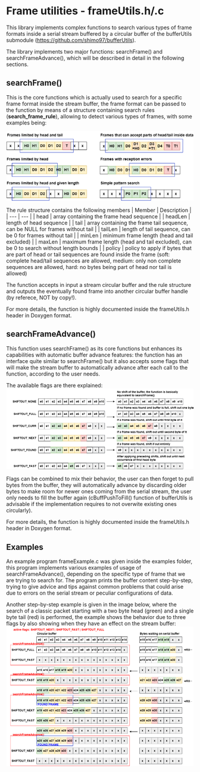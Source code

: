 # Frame utilities - frameUtils.h/.c
This library implements complex functions to search various types of frame formats inside a serial stream buffered by a circular buffer of the bufferUtils submodule (https://github.com/shimo97/bufferUtils).

The library implements two major functions: searchFrame() and searchFrameAdvance(), which will be described in detail in the following sections.

## searchFrame()
This is the core functions which is actually used to search for a specific frame format inside the stream buffer, the frame format can be passed to the function by means of a structure containing search rules (**search_frame_rule**), allowing to detect various types of frames, with some examples being:

![Frame types](pics/frames.png)

The rule structure contains the following members
| Member | Description |
| --- | --- |
| head | array containing the frame head sequence |
| headLen | length of head sequence |
| tail | array containing the frame tail sequence, can be NULL for frames without tail |
| tailLen | length of tail sequence, can be 0 for frames without tail |
| minLen | minimum frame length (head and tail excluded) |
| maxLen | maximum frame length (head and tail excluded), can be 0 to search without length bounds |
| policy | policy to apply if bytes that are part of head or tail sequences are found inside the frame (soft: complete head/tail sequences are allowed, medium: only non complete sequences are allowed, hard: no bytes being part of head nor tail is allowed)

The function accepts in input a stream circular buffer and the rule structure and outputs the eventually found frame into another circular buffer handle (by referece, NOT by copy!).

For more details, the function is highly documented inside the frameUtils.h header in Doxygen format.

## searchFrameAdvance()
This function uses searchFrame() as its core functions but enhances its capabilities with automatic buffer advance features:
the function has an interface quite similar to searchFrame() but it also accepts some flags that will make the stream buffer to automatically advance after each call to the function, according to the user needs.

The available flags are there explained:
![Shift flags](pics/shiftFlags.png)

Flags can be combined to mix their behavior, the user can then forget to pull bytes from the buffer, they will automatically advance by discarding older bytes to make room for newer ones coming from the serial stream, the user only needs to fill the buffer again (cBuffPushToFill() function of bufferUtils is advisable if the implementation requires to not overwite existing ones circularly).

For more details, the function is highly documented inside the frameUtils.h header in Doxygen format.

## Examples
An example program frameExample.c was given inside the examples folder, this program implements various examples of usage of searchFrameAdvance(), depending on the specific type of frame that we are trying to search for. The program prints the buffer content step-by-step, trying to give advice and tips against common problems that could arise due to errors on the serial stream or peculiar configurations of data.

Another step-by-step example is given in the image below, where the search of a classic packet starting with a two byte head (green) and a single byte tail (red) is performed, the example shows the behavior due to three flags by also showing when they have an effect on the stream buffer:
![Frame example](pics/example.png)